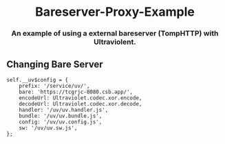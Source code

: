 <div align="center">
<h1>Bareserver-Proxy-Example</h1>
<h3>An example of using a external bareserver (TompHTTP) with Ultraviolent.</h3>
</div>
<h2>Changing Bare Server</h2>

```
self.__uv$config = {
    prefix: '/service/uv/',
    bare: 'https://tcgrjc-8080.csb.app/',
    encodeUrl: Ultraviolet.codec.xor.encode,
    decodeUrl: Ultraviolet.codec.xor.decode,
    handler: '/uv/uv.handler.js',
    bundle: '/uv/uv.bundle.js',
    config: '/uv/uv.config.js',
    sw: '/uv/uv.sw.js',
};
```
